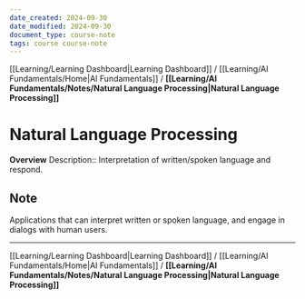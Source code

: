 ```yaml
---
date_created: 2024-09-30
date_modified: 2024-09-30
document_type: course-note
tags: course course-note
---
```

[[Learning/Learning Dashboard|Learning Dashboard]] / [[Learning/AI Fundamentals/Home|AI Fundamentals]] / **[[Learning/AI Fundamentals/Notes/Natural Language Processing|Natural Language Processing]]**
# Natural Language Processing
**Overview**
Description:: Interpretation of written/spoken language and respond.

## Note

Applications that can interpret written or spoken language, and engage in dialogs with human users.

---
[[Learning/Learning Dashboard|Learning Dashboard]] / [[Learning/AI Fundamentals/Home|AI Fundamentals]] / **[[Learning/AI Fundamentals/Notes/Natural Language Processing|Natural Language Processing]]**